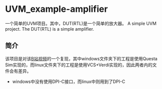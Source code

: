 # UVM_example-amplifier
一个简单的UVM项目。其中，DUT(RTL)是一个简单的放大器。
A simple UVM project. The DUT(RTL) is a simple amplifier.

## 简介
该项目是对该[B站视频](https://www.bilibili.com/video/BV1yq4y177f6/?spm_id_from=333.880.my_history.page.click&vd_source=8a25379ae3b42667f77eecd34d0c16ee)的一个复现，其中windows文件夹下的工程是使用Questa Sim实现的，而linux文件夹下的工程是使用VCS+Verdi实现的，因此两者内的文件会有差异。
+ windows中没有使用DPI-C接口，而linux中则用到了DPI-C
